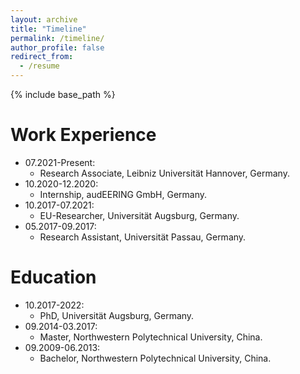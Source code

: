 ```yaml
---
layout: archive
title: "Timeline"
permalink: /timeline/
author_profile: false
redirect_from:
  - /resume
---
```


{% include base_path %}

Work Experience
======
* 07.2021-Present: 
  * Research Associate, Leibniz Universität Hannover, Germany.
* 10.2020-12.2020: 
  * Internship, audEERING GmbH, Germany.
* 10.2017-07.2021: 
  * EU-Researcher, Universität Augsburg, Germany.	
* 05.2017-09.2017: 
  * Research Assistant, Universität Passau, Germany.

Education
======
* 10.2017-2022:
  * PhD, Universität Augsburg, Germany.
* 09.2014-03.2017:
  * Master, Northwestern Polytechnical University, China.
* 09.2009-06.2013:
  * Bachelor, Northwestern Polytechnical University, China.


